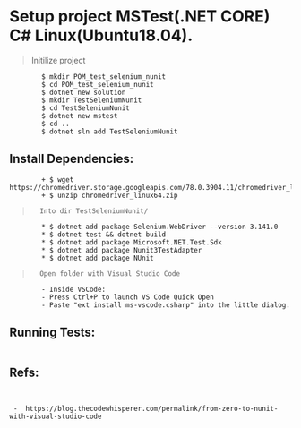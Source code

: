 


# Setup project MSTest(.NET CORE) C# Linux(Ubuntu18.04).
	
> Initilize project
``` 
		$ mkdir POM_test_selenium_nunit
		$ cd POM_test_selenium_nunit
		$ dotnet new solution
		$ mkdir TestSeleniumNunit
		$ cd TestSeleniumNunit
		$ dotnet new mstest
		$ cd ..
		$ dotnet sln add TestSeleniumNunit
```	
	

##	Install Dependencies:

>
```		Download chromedriver into TestSeleniumNunit/bin/Debug/netcoreapp2.2/
		+ $ wget https://chromedriver.storage.googleapis.com/78.0.3904.11/chromedriver_linux64.zip
		+ $ unzip chromedriver_linux64.zip 
```
>		Into dir TestSeleniumNunit/
```
 		* $ dotnet add package Selenium.WebDriver --version 3.141.0
		* $ dotnet test && dotnet build
		* $ dotnet add package Microsoft.NET.Test.Sdk 
		* $ dotnet add package Nunit3TestAdapter  
		* $ dotnet add package NUnit 
```

>		Open folder with Visual Studio Code	
```
		- Inside VSCode:
		- Press Ctrl+P to launch VS Code Quick Open
		- Paste "ext install ms-vscode.csharp" into the little dialog.
```

##	Running Tests:
>	
``` 	Run one by one the unit test cases, from TestSeleniumNunit/AllTestsClass.cs.

```

##	Refs:

> 
``` - https://swimburger.net/blog/dotnet/how-to-ui-test-using-selenium-and-net-core-on-windows-ubuntu-and-maybe-macos


 -  https://blog.thecodewhisperer.com/permalink/from-zero-to-nunit-with-visual-studio-code
```

